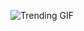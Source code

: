 ![Trending GIF](https://media2.giphy.com/media/v1.Y2lkPThiYjIxNzcyemYzbnZ1aTAwNWJ4ZXI5MzBobGo0ZGlpN3NsMXJubGhnZHd1ZTkwYSZlcD12MV9naWZzX3NlYXJjaCZjdD1n/YQitE4YNQNahy/giphy.gif)
